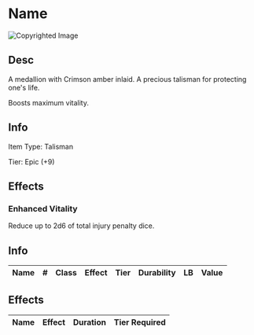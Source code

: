 # Name

![Copyrighted Image](CrimsonMedallion+1.png)

## Desc

A medallion with Crimson amber inlaid. A precious talisman for protecting one's life.

Boosts maximum vitality.

## Info

Item Type: Talisman

Tier: Epic (+9)

## Effects

### Enhanced Vitality

Reduce up to 2d6 of total injury penalty dice.



## Info

| Name | # | Class | Effect | Tier | Durability | LB | Value |
| :--: | :-: | :---: | :----: | :--: | :--------: | :-: | :---: |

## Effects

| Name | Effect | Duration | Tier Required |
| :--- | :----: | :------: | :-----------: |
